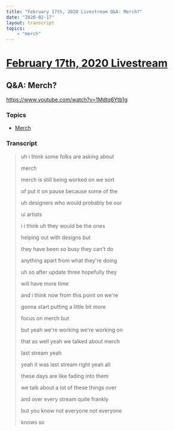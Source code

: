```yaml
---
title: "February 17th, 2020 Livestream Q&A: Merch?"
date: "2020-02-17"
layout: transcript
topics:
    - "merch"
---
```

# [February 17th, 2020 Livestream](../2020-02-17.md)
## Q&A: Merch?
https://www.youtube.com/watch?v=1Mdtq6Ytb1g

### Topics
* [Merch](../topics/merch.md)

### Transcript

> uh i think some folks are asking about
> 
> merch
> 
> merch is still being worked on we sort
> 
> of put it on pause because some of the
> 
> uh designers who would probably be our
> 
> ui artists
> 
> i i think uh they would be the ones
> 
> helping out with designs but
> 
> they have been so busy they can't do
> 
> anything apart from what they're doing
> 
> uh so after update three hopefully they
> 
> will have more time
> 
> and i think now from this point on we're
> 
> gonna start putting a little bit more
> 
> focus on merch but
> 
> but yeah we're working we're working on
> 
> that as well yeah we talked about merch
> 
> last stream yeah
> 
> yeah it was last stream right yeah all
> 
> these days are like fading into them
> 
> we talk about a lot of these things over
> 
> and over every stream quite frankly
> 
> but you know not everyone not everyone
> 
> knows so
> 

